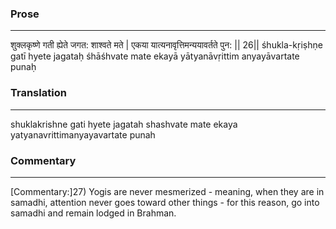 ### Prose 
 --- 
शुक्लकृष्णे गती ह्येते जगत: शाश्वते मते |
एकया यात्यनावृत्तिमन्ययावर्तते पुन: || 26||
śhukla-kṛiṣhṇe gatī hyete jagataḥ śhāśhvate mate
ekayā yātyanāvṛittim anyayāvartate punaḥ

### Translation 
 --- 
shuklakrishne gati hyete jagatah shashvate mate ekaya yatyanavrittimanyayavartate punah

### Commentary 
 --- 
[Commentary:]27) Yogis are never mesmerized - meaning, when they are in samadhi, attention never goes toward other things - for this reason, go into samadhi and remain lodged in Brahman.